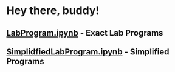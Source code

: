 # Hey there, buddy!



## [LabProgram.ipynb](https://github.com/np-nandanpatil/ml-lab/blob/main/LabPrograms.ipynb) - Exact Lab Programs <br/><br/> [SimplidfiedLabProgram.ipynb](https://github.com/np-nandanpatil/ml-lab/blob/main/SimplifiedLabPrograms.ipynb) - Simplified Programs 

